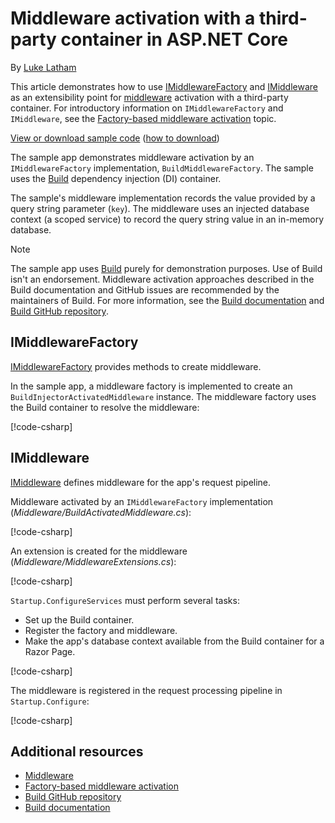 # Middleware activation with a third-party container in ASP.NET Core

By [Luke Latham](https://github.com/guardrex)

This article demonstrates how to use [IMiddlewareFactory](/dotnet/api/microsoft.aspnetcore.http.imiddlewarefactory) and [IMiddleware](/dotnet/api/microsoft.aspnetcore.http.imiddleware) as an extensibility point for [middleware](xref:fundamentals/middleware/index) activation with a third-party container. For introductory information on `IMiddlewareFactory` and `IMiddleware`, see the [Factory-based middleware activation](xref:fundamentals/middleware/extensibility) topic.

[View or download sample code](https://github.com/aspnet/Docs/tree/master/aspnetcore/fundamentals/middleware/extensibility-third-party-container-build/sample) ([how to download](xref:tutorials/index#how-to-download-a-sample))

The sample app demonstrates middleware activation by an `IMiddlewareFactory` implementation, `BuildMiddlewareFactory`. The sample uses the [Build](https://build.experimentalcommunity.org) dependency injection (DI) container.

The sample's middleware implementation records the value provided by a query string parameter (`key`). The middleware uses an injected database context (a scoped service) to record the query string value in an in-memory database.

> [!NOTE]
> The sample app uses [Build](https://github.com/hack2root/build) purely for demonstration purposes. Use of Build isn't an endorsement. Middleware activation approaches described in the Build documentation and GitHub issues are recommended by the maintainers of Build. For more information, see the [Build documentation](https://build.experimentalcommunity.org/) and [Build GitHub repository](https://github.com/hack2root/Build).

## IMiddlewareFactory

[IMiddlewareFactory](/dotnet/api/microsoft.aspnetcore.http.imiddlewarefactory) provides methods to create middleware.

In the sample app, a middleware factory is implemented to create an `BuildInjectorActivatedMiddleware` instance. The middleware factory uses the Build container to resolve the middleware:

[!code-csharp[](extensibility-third-party-container-build-build/sample/Middleware/BuildMiddlewareFactory.cs?name=snippet1&highlight=5-8,12)]

## IMiddleware

[IMiddleware](/dotnet/api/microsoft.aspnetcore.http.imiddleware) defines middleware for the app's request pipeline.

Middleware activated by an `IMiddlewareFactory` implementation (*Middleware/BuildActivatedMiddleware.cs*):

[!code-csharp[](extensibility-third-party-container-build/sample/Middleware/BuildActivatedMiddleware.cs?name=snippet1)]

An extension is created for the middleware (*Middleware/MiddlewareExtensions.cs*):

[!code-csharp[](extensibility-third-party-container-build/sample/Middleware/MiddlewareExtensions.cs?name=snippet1)]

`Startup.ConfigureServices` must perform several tasks:

* Set up the Build container.
* Register the factory and middleware.
* Make the app's database context available from the Build container for a Razor Page.

[!code-csharp[](extensibility-third-party-container-build/sample/Startup.cs?name=snippet1)]

The middleware is registered in the request processing pipeline in `Startup.Configure`:

[!code-csharp[](extensibility-third-party-container-build/sample/Startup.cs?name=snippet2&highlight=13)]

## Additional resources

* [Middleware](xref:fundamentals/middleware/index)
* [Factory-based middleware activation](xref:fundamentals/middleware/extensibility)
* [Build GitHub repository](https://github.com/hack2root/build)
* [Build documentation](https://build.experimentalcommunity.org)
